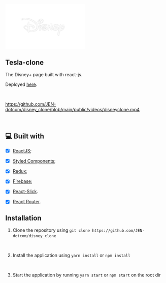 
  <img src="public\images\viewers-disney.png" width="50%" style="background-color: #090b13" align="center"/>


<br>

## Tesla-clone

The Disney+ page built with react-js.


Deployed [here](https://jen-dotcom.github.io/disney_clone/).

<br>


https://github.com/JEN-dotcom/disney_clone/blob/main/public/videos/disneyclone.mp4

<br>

## 💻 Built with
- [x] [ReactJS](https://reactjs.org);
- [x] [Styled Components](https://styled-components.com/);
- [x] [Redux](https://reduxjs.org);
- [x] [Firebase](https://firebase.google.com/);
- [x] [React-Slick](https://react-slick.neostack.com/).
- [x] [React Router](https://reactrouter.com/en/main).


## Installation

1. Clone the repository using  `git clone https://github.com/JEN-dotcom/disney_clone`

<br />

2. Install the application using `yarn install` or `npm install`

<br />

3. Start the application by running `yarn start` or `npm start` on the root dir

<br />